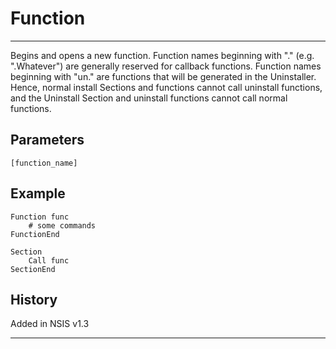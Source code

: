 # Function

---

Begins and opens a new function. Function names beginning with "." (e.g. ".Whatever") are generally reserved for callback functions. Function names beginning with "un." are functions that will be generated in the Uninstaller. Hence, normal install Sections and functions cannot call uninstall functions, and the Uninstall Section and uninstall functions cannot call normal functions.

## Parameters

    [function_name]

## Example

	Function func
		# some commands
	FunctionEnd

	Section
		Call func
	SectionEnd

## History

Added in NSIS v1.3

---
